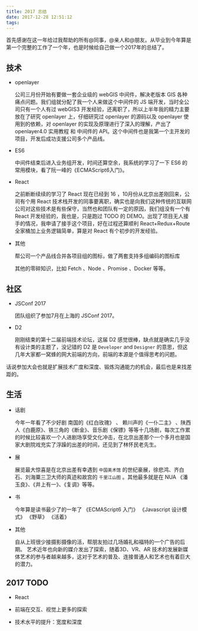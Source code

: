 ```yaml
---
title: 2017 总结
date: 2017-12-28 12:51:12
tags:
---
```


首先感谢在这一年给过我帮助的所有@同事，@亲人和@朋友。从毕业到今年算是第一个完整的工作了一个年，也是时候给自己做一个2017年的总结了。

## 技术

- openlayer

    公司三月份开始有要做一套企业级的 webGIS 中间件，解决老版本 GIS 各种痛点问题。我们组就分配了我一个人来做这个中间件的 JS 端开发，当时全公司只有一个人有过 webGIS3 开发经验，还离职了，所以上半年我的精力主要放在了研究 openlayer 上，仔细研究过 openlayer 的源码以及 openlayer 使用到的依赖，对 openlayer 的实现及原理进行了深入的理解，产出了 openlayer4.0 实用教程 和 中间件的 API。这个中间件也是我第一个主开发的项目，开发后成功支援公司多个产品线。

- ES6

    中间件结束后进入业务组开发，时间还算空余，我系统的学习了一下 ES6 的常用模块，看了阮一峰的《ECMAScript6入门》。

- React

    之前断断续续的学习了 React 现在已经到 16 ，10月份从北京出差刚回来，公司有个用 React 技术栈开发的同事要离职，确实也是向我们这种传统的互联网公司对这些技术是有些保守，当然也和团队有一定的原因，我们组没有一个有 React 开发经验的，我也是，只是跑过 TODO 的 DEMO。出现了项目无人接手的情况，我申请了接手这个项目，好在过程还算顺利 React+Redux+Route 全家桶加上业务逻辑简单，算是对 React 有个初步的开发经验。

- 其他

    帮公司一个产品线合并各项目组的图标，做了两套支持多组编码的图标库       

    其他的零碎知识，比如 Fetch 、Node 、Promise 、Docker 等等。

## 社区

- JSConf 2017

    团队组织了参加7月在上海的 JSConf 2017。

- D2 

    刚刚结束的第十二届前端技术论坛，这届 D2 感觉很棒，缺点就是确实几乎没有设计类的主题了，没记错的 D2 是 `Developer` and `Designer` 的意思，但这几年大家都一窝蜂的网大前端的方向，前端的本源是个值得思考的问题。


话说参加大会也就是扩展技术广度和深度、锻炼沟通能力的机会，最后也是来找差距的。

## 生活

- 话剧

    今年一年看了不少好剧 南国的《红白玫瑰》 、 赖川声的《一仆二主》 、陕西人《白鹿原》、铁三角的《断金》、音乐剧《保镖》等等十几场剧，每次工作累的时候比较喜欢一个人进剧场享受文化冲击，在北京出差那个一个多月也是国家大剧院戏充实了浮躁的出差的时间，还见到了林怀民老先生。

- 展

    展览最大惊喜是在北京出差有幸遇到 `中国美术馆` 的世纪豪展，徐悲鸿、齐白石、刘海粟三卫大师的真迹和故宫的 `千里江山图` 。其他最多就是在 NUA 《潘玉良》、《井上有一》、《复调》等等。

- 书

    今年算是读书最少了的一年了
    《ECMAScript6 入门》
    《Javascript 设计模式》
    《野草》
    《活着》

- 其他

    自从上班很少接摄影摄像的活，帮朋友拍过几场婚礼和福特的一个广告的后期。
    艺术近年也向新的媒介发出了探索，随着3D、VR、AR 技术的发展新媒体艺术的参与者越来越多，这对于艺术的普及、连接普通⼈和艺术也有着巨⼤的潜⼒。

## 2017 TODO

- React

- 前端在交互、视觉上更多的探索

- 技术水平的提升：宽度和深度




